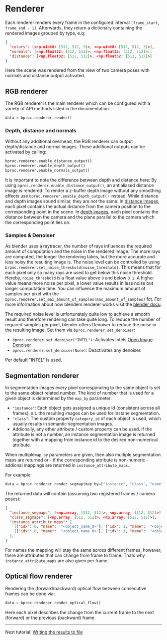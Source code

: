 # Renderer

Each renderer renders every frame in the configured interval `[frame_start, frame_end - 1]`.
Afterwards, they return a dictionary containing the rendered images grouped by type, e.q:

```json
{
  "colors": [<np.uint8: [512, 512, 3]>, <np.uint8: [512, 512, 3]>],
  "normals": [<np.float32: [512, 512]>, <np.float32: [512, 512]>],
  "distance": [<np.float32: [512, 512]>, <np.float32: [512, 512]>]
}
```

Here the scene was rendered from the view of two camera poses with normals and distance output activated.


## RGB renderer

The RGB renderer is the main renderer which can be configured with a variety of API methods listed in the documentation.

```python
data = bproc.renderer.render()
```

### Depth, distance and normals

Without any additional overhead, the RGB renderer can output depth/distance and normal images.
These additional outputs can be activated by calling:

```python
bproc.renderer.enable_distance_output()
bproc.renderer.enable_depth_output()
bproc.renderer.enable_normals_output()
```

It is important to note the difference between depth and distance here:
By using `bproc.renderer.enable_distance_output()`, an antialiased distance image is rendered. To render a z-buffer depth image without any smoothing effects use `bproc.renderer.enable_depth_output()` instead. 
While distance and depth images sound similar, they are not the same: In [distance images](https://en.wikipedia.org/wiki/Range_imaging), each pixel contains the actual distance from the camera position to the corresponding point in the scene. 
In [depth images](https://en.wikipedia.org/wiki/Depth_map), each pixel contains the distance between the camera and the plane parallel to the camera which the corresponding point lies on.


### Samples & Denoiser

As blender uses a raytracer, the number of rays influences the required amount of computation and the noise in the rendered image.
The more rays are computed, the longer the rendering takes, but the more accurate and less noisy the resulting image is.
The noise level can be controlled by using `brpoc.renderer.set_noise_threshold(noise_threshold)`.
This means that for each pixel only so many rays are used to get below this noise threshold.
Hereby, `noise_threshold` is a float value above `0` and below `0.1`. 
A higher value means more noise per pixel, a lower value results in less noise but longer computation time.
You can influence the maximum amount of samples per pixel with the `bproc.renderer.set_max_amount_of_samples(max_amount_of_samples)` fct.
For more information about how blenders renderer works visit the [blender docu](https://docs.blender.org/manual/en/latest/render/cycles/render_settings/sampling.html).

The required noise level is unfortunately quite low to achieve a smooth result and therefore rendering can take quite long.
To reduce the number of required samples per pixel, blender offers Denoiser to reduce the noise in the resulting image.
Set them via `bproc.renderer.set_denoiser`:

* `bproc.renderer.set_denoiser("INTEL")`: Activates Intels [Open Image Denoiser](https://www.openimagedenoise.org/)
* `bproc.renderer.set_denoiser(None)`: Deactivates any denoiser.

Per default "INTEL" is used. 

## Segmentation renderer

In segmentation images every pixel corresponding to the same object is set to the same object related number.
The kind of number that is used for a given object is determined by the `map_by` parameter:

* `"instance"`: Each object gets assigned a unique id (consistent across all frames), s.t. the resulting images can be used for instane segmentation.
* `"class"`: The custom property `category_id` of each object is used, which usually results in semantic segmentation images.
*  Addionally, any other attribute / custom property can be used. If the attribute is not a number, an instance segmentation image is returned together with a mapping from instance id to the desired non-numerical attribute.

When multiple`map_by` parameters are given, then also multiple segmentation maps are returned or - if the corresponding attribute is non-numeric - addional mappings are returned in `instance_attribute_maps`.

For example:

```python
data = bproc.renderer.render_segmap(map_by=["instance", "class", "name"])
```

The returned data will contain (assuming two registered frames / camera poses):

```json
{
  "instance_segmaps": [<np.array, [512, 512]>, <np.array, [512, 512]>],
  "class_segmaps": [<np.array, [512, 512]>, <np.array, [512, 512]>],
  "instance_attribute_maps": [
    [{"idx": 0, "name":  "<object_name_0>"}, {"idx": 1, "name":  "<object_name_1>"}, ...],
    [{"idx": 0, "name":  "<object_name_0>"}, {"idx": 1, "name":  "<object_name_1>"}, ...]
  ],
}
```

For names the mapping will stay the same across different frames, however, there are attributes that can change from frame to frame. 
Thats why `instance_attribute_maps` are also given per frame.

## Optical flow renderer

Rendering the (forward/backward) optical flow between consecutive frames can be done via:
```python
data = bproc.renderer.render_optical_flow()
```

Here each pixel describes the change from the current frame to the next (forward) or the previous (backward) frame.

--- 

Next tutorial: [Writing the results to file](writer.md)
